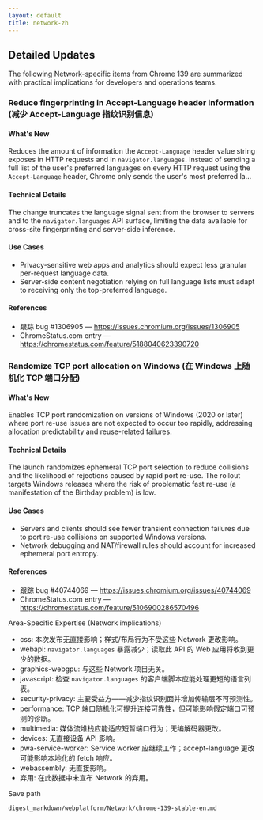 ```yaml
---
layout: default
title: network-zh
---
```


## Detailed Updates

The following Network-specific items from Chrome 139 are summarized with practical implications for developers and operations teams.

### Reduce fingerprinting in Accept-Language header information (减少 Accept-Language 指纹识别信息)

#### What's New
Reduces the amount of information the `Accept-Language` header value string exposes in HTTP requests and in `navigator.languages`. Instead of sending a full list of the user's preferred languages on every HTTP request using the `Accept-Language` header, Chrome only sends the user's most preferred la...

#### Technical Details
The change truncates the language signal sent from the browser to servers and to the `navigator.languages` API surface, limiting the data available for cross-site fingerprinting and server-side inference.

#### Use Cases
- Privacy-sensitive web apps and analytics should expect less granular per-request language data.
- Server-side content negotiation relying on full language lists must adapt to receiving only the top-preferred language.

#### References
- 跟踪 bug #1306905 — https://issues.chromium.org/issues/1306905
- ChromeStatus.com entry — https://chromestatus.com/feature/5188040623390720

### Randomize TCP port allocation on Windows (在 Windows 上随机化 TCP 端口分配)

#### What's New
Enables TCP port randomization on versions of Windows (2020 or later) where port re-use issues are not expected to occur too rapidly, addressing allocation predictability and reuse-related failures.

#### Technical Details
The launch randomizes ephemeral TCP port selection to reduce collisions and the likelihood of rejections caused by rapid port re-use. The rollout targets Windows releases where the risk of problematic fast re-use (a manifestation of the Birthday problem) is low.

#### Use Cases
- Servers and clients should see fewer transient connection failures due to port re-use collisions on supported Windows versions.
- Network debugging and NAT/firewall rules should account for increased ephemeral port entropy.

#### References
- 跟踪 bug #40744069 — https://issues.chromium.org/issues/40744069
- ChromeStatus.com entry — https://chromestatus.com/feature/5106900286570496

Area-Specific Expertise (Network implications)

- css: 本次发布无直接影响；样式/布局行为不受这些 Network 更改影响。
- webapi: `navigator.languages` 暴露减少；读取此 API 的 Web 应用将收到更少的数据。
- graphics-webgpu: 与这些 Network 项目无关。
- javascript: 检查 `navigator.languages` 的客户端脚本应能处理更短的语言列表。
- security-privacy: 主要受益方——减少指纹识别面并增加传输层不可预测性。
- performance: TCP 端口随机化可提升连接可靠性，但可能影响假定端口可预测的诊断。
- multimedia: 媒体流堆栈应能适应短暂端口行为；无编解码器更改。
- devices: 无直接设备 API 影响。
- pwa-service-worker: Service worker 应继续工作；accept-language 更改可能影响本地化的 fetch 响应。
- webassembly: 无直接影响。
- 弃用: 在此数据中未宣布 Network 的弃用。

Save path

```text
digest_markdown/webplatform/Network/chrome-139-stable-en.md
